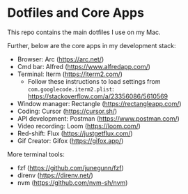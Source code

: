 # Dotfiles and Core Apps

This repo contains the main dotfiles I use on my Mac.

Further, below are the core apps in my development stack:
- Browser: Arc (https://arc.net/)
- Cmd bar: Alfred (https://www.alfredapp.com/)
- Terminal: Iterm (https://iterm2.com/)
  - Follow these instructions to load settings from `com.googlecode.iterm2.plist`: https://stackoverflow.com/a/23356086/5610569
- Window manager: Rectangle (https://rectangleapp.com/)
- Coding: Cursor (https://cursor.sh/)
- API development: Postman (https://www.postman.com/)
- Video recording: Loom (https://loom.com/)
- Red-shift: Flux (https://justgetflux.com/)
- Gif Creator: Gifox (https://gifox.app/)

More terminal tools:
- fzf (https://github.com/junegunn/fzf)
- direnv (https://direnv.net/)
- nvm (https://github.com/nvm-sh/nvm)

